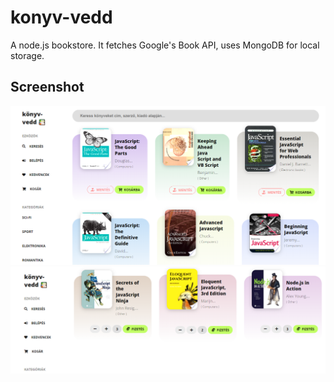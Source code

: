 # konyv-vedd

A node.js bookstore. It fetches Google's Book API, uses MongoDB for local storage.


## Screenshot

![](/screenshots/2.png)
![](/screenshots/1.png)
